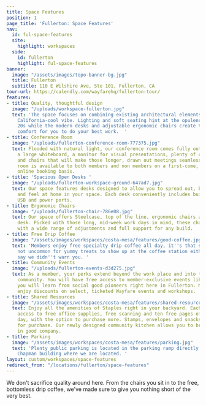 ```yaml
---
title: Space Features
position: 1
page_title: 'Fullerton: Space Features'
nav:
  id: ful-space-features
  site:
    highlight: workspaces
  side:
    id: fullerton
    highlight: ful-space-features
banner:
  image: "/assets/images/topo-banner-bg.jpg"
  title: Fullerton
  subtitle: 110 E Wilshire Ave, Ste 101, Fullerton, CA
tour-url: https://calendly.com/wayfarehq/fullerton-tour/
features:
- title: Quality, thoughtful design
  image: "/uploads/workspace-fullerton.jpg"
  text: 'The space focuses on combining existing architectural elements with a fresh
    California-cool vibe. Lighting and soft seating hint at the opulence of the roaring
    20s while the modern desks and adjustable ergonomic chairs create the space and
    comfort for you to do your best work.  '
- title: Conference Room
  image: "/uploads/fullerton-conference-room-777375.jpg"
  text: Flooded with natural light, our conference room comes fully outfitted with
    a large whiteboard, a monitor for visual presentations, plenty of charging ports,
    and chairs that will make those longer, drawn out meetings seamless. The conference
    room is available to both members and non members on a first-come, first-serve
    online booking basis.
- title: 'Spacious Open Desks '
  image: "/uploads/fullerton-workspace-ground-647ad7.jpg"
  text: Our space features desks designed to allow you to spread out, buckle down
    and feel at home in your space. Each desk conveniently includes built-in, high-powered
    USB and power ports.
- title: Ergonomic Chairs
  image: "/uploads/fullerton-chair-786e08.jpg"
  text: Our space offers Steelcase, top of the line, ergonomic chairs at each coworking
    desk. Picked with those long, mid-week work days in mind, these chairs are designed
    with a wide range of adjustments and full support for any build.
- title: Free Drip Coffee
  image: "/assets/images/workspaces/costa-mesa/features/good-coffee.jpg"
  text: 'Members enjoy free specialty drip coffee all day, it''s that simple. It''s
    not uncommon for yummy treats to show up at the coffee station either. Don''t
    say we didn''t warn you. '
- title: Community Events
  image: "/uploads/fullerton-events-d3d275.jpg"
  text: As a member, your perks extend beyond the work place and into the Fullerton
    community. You will have free access to member-exclusive events like Forum, where
    you will learn from social good pioneers right here in Fullerton. Members also
    enjoy discounts on select, ticketed Wayfare events and workshops.
- title: Shared Resources
  image: "/assets/images/workspaces/costa-mesa/features/shared-resources.jpg"
  text: Enjoy all the amenities of Staples right in your backyard. Each member has
    access to free office supplies, free scanning and ten free pages of printing per
    day, with the option to purchase more. Stamps, envelopes and snacks are also available
    for purchase. Our newly designed community kitchen allows you to breathe and eat
    in good company.
- title: Parking
  image: "/assets/images/workspaces/costa-mesa/features/parking.jpg"
  text: 'Plenty public parking is located in the parking ramp directly next to the
    Chapman building where we are located. '
layout: custom/workspaces/space-features
redirect_from: "/locations/fullerton/space-features"
---
```


We don't sacrifice quality around here. From the chairs you sit in to the free, bottomless drip coffee, we've made sure to give you nothing short of the very best.
